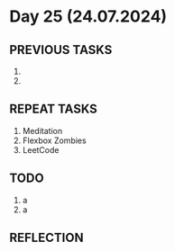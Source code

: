 # Day 25 (24.07.2024)

## PREVIOUS TASKS

1.
2.

## REPEAT TASKS

1. Meditation
2. Flexbox Zombies
3. LeetCode

## TODO

1. a
2. a

## REFLECTION
